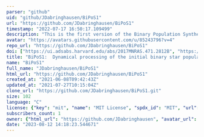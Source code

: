 ```yaml
---
parser: "github"
uid: "github/JDabringhausen/BiPoS1"
url: "https://github.com/JDabringhausen/BiPoS1"
timestamp: "2022-07-17 16:50:17.109499"
description: "This is the first version of the Binary Population Synthesizer (BiPoS1)"
avatar: "https://avatars.githubusercontent.com/u/85243796?v=4"
repo_url: "https://github.com/JDabringhausen/BiPoS1"
doi: ["https://ui.adsabs.harvard.edu/abs/2017MNRAS.471.2812B", "https://ui.adsabs.harvard.edu/abs/2021ascl.soft09029D/abstract"]
title: "BiPoS1:  Dynamical processing of the initial binary star population"
name: "BiPoS1"
full_name: "JDabringhausen/BiPoS1"
html_url: "https://github.com/JDabringhausen/BiPoS1"
created_at: "2021-06-08T09:42:43Z"
updated_at: "2021-07-27T10:15:04Z"
clone_url: "https://github.com/JDabringhausen/BiPoS1.git"
size: 102
language: "C"
license: {"key": "mit", "name": "MIT License", "spdx_id": "MIT", "url": "https://api.github.com/licenses/mit", "node_id": "MDc6TGljZW5zZTEz"}
subscribers_count: 1
owner: {"html_url": "https://github.com/JDabringhausen", "avatar_url": "https://avatars.githubusercontent.com/u/85243796?v=4", "login": "JDabringhausen", "type": "User"}
date: "2023-08-12 14:18:23.544671"
---
```


